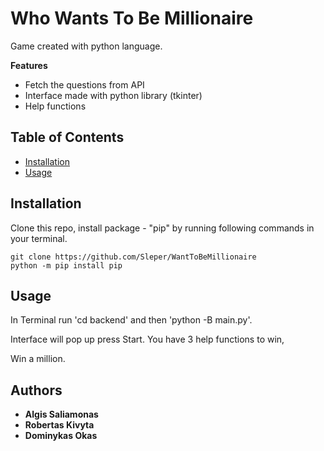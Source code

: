 # Who Wants To Be Millionaire

Game created with python language.

**Features**
* Fetch the questions from API
* Interface made with python library (tkinter)
* Help functions 

## Table of Contents

- [Installation](#installation)
- [Usage](#usage)

## Installation

Clone this repo, install package - "pip" by running following commands in your terminal.

```python=
git clone https://github.com/Sleper/WantToBeMillionaire
python -m pip install pip
```

## Usage

In Terminal run 'cd backend' and then 'python -B main.py'.

Interface will pop up press Start. You have 3 help functions to win,

Win a million.


## Authors
* **Algis Saliamonas**
* **Robertas Kivyta**
* **Dominykas Okas**
